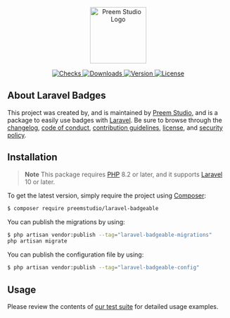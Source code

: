 <p align="center">
    <a href="https://preem.studio" target="_blank">
        <img src="https://raw.githubusercontent.com/PreemStudio/assets/main/logo-text.svg" width="128" alt="Preem Studio Logo" />
    </a>
</p>

<p align="center">
    <a href="https://github.com/PreemStudio/laravel-badgeable/actions">
        <img src="https://badge.sh/github/check-runs/PreemStudio/laravel-badgeable" alt="Checks" />
    </a>
    <a href="https://packagist.org/packages/preemstudio/laravel-badgeable">
        <img src="https://badge.sh/packagist/downloads/PreemStudio/laravel-badgeable" alt="Downloads" />
    </a>
    <a href="https://packagist.org/packages/preemstudio/laravel-badgeable">
        <img src="https://badge.sh/packagist/version/PreemStudio/laravel-badgeable" alt="Version" />
    </a>
    <a href="https://packagist.org/packages/preemstudio/laravel-badgeable">
        <img src="https://badge.sh/packagist/license/PreemStudio/laravel-badgeable" alt="License" />
    </a>
</p>

## About Laravel Badges

This project was created by, and is maintained by [Preem Studio](https://github.com/PreemStudio), and is a package to easily use badges with [Laravel](https://laravel.com/). Be sure to browse through the [changelog](CHANGELOG.md), [code of conduct](.github/CODE_OF_CONDUCT.md), [contribution guidelines](.github/CONTRIBUTING.md), [license](LICENSE), and [security policy](.github/SECURITY.md).

## Installation

> **Note**
> This package requires [PHP](https://www.php.net/) 8.2 or later, and it supports [Laravel](https://laravel.com/) 10 or later.

To get the latest version, simply require the project using [Composer](https://getcomposer.org/):

```bash
$ composer require preemstudio/laravel-badgeable
```

You can publish the migrations by using:

```bash
$ php artisan vendor:publish --tag="laravel-badgeable-migrations"
php artisan migrate
```

You can publish the configuration file by using:

```bash
$ php artisan vendor:publish --tag="laravel-badgeable-config"
```

## Usage

Please review the contents of [our test suite](/tests) for detailed usage examples.
